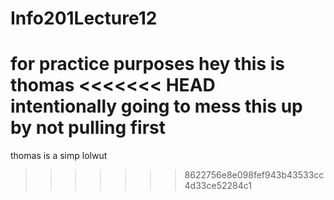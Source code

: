 # Info201Lecture12
for practice purposes
hey this is thomas
<<<<<<< HEAD
intentionally going to mess this up by not pulling first
=======
thomas is a simp lolwut
>>>>>>> 8622756e8e098fef943b43533cc4d33ce52284c1
